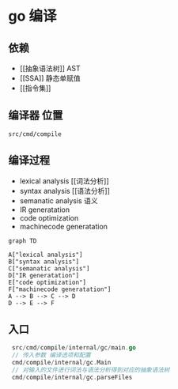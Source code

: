 # go 编译

## 依赖
- [[抽象语法树]] AST
- [[SSA]] 静态单赋值
- [[指令集]]

## 编译器 位置
`src/cmd/compile`
## 编译过程

- lexical analysis [[词法分析]]
- syntax analysis [[语法分析]]
- semanatic analysis 语义
- IR generatation 
- code optimization
- machinecode generatation

```mermaid
graph TD

A["lexical analysis"]
B["syntax analysis"]
C["semanatic analysis"]
D["IR generatation"]
E["code optimization"]
F["machinecode generatation"]
A --> B --> C --> D
D --> E --> F
```


## 入口

```go
 src/cmd/compile/internal/gc/main.go
 // 传入参数 编译选项和配置
 cmd/compile/internal/gc.Main 
 // 对输入的文件进行词法与语法分析得到对应的抽象语法树
 cmd/compile/internal/gc.parseFiles
```


